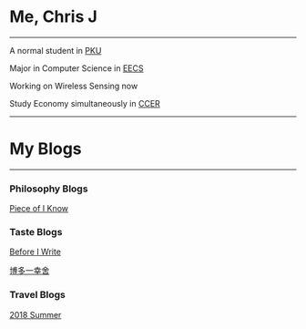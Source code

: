 # Me, Chris J
___
A normal student in [PKU](http://www.pku.edu.cn/)

Major in Computer Science in [EECS](http://eecs.pku.edu.cn/)

Working on Wireless Sensing now

Study Economy simultaneously in [CCER](http://nsd.pku.edu.cn/)

***

# My Blogs
___

### Philosophy Blogs
[Piece of I Know](_posts/philosophy/2018-8-26-PieceofPhilosophy.md)

### Taste Blogs
[Before I Write](_posts/tsate/2018-8-28-写在前面.md)

[博多一幸舍](_posts/tsate/2018-8-28-博多一幸舍.md)

### Travel Blogs
[2018 Summer](_posts/travel/2018-8-26-2018Summer.md)

